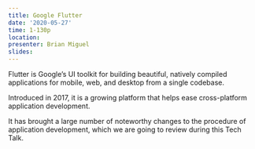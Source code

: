 ```yaml
---
title: Google Flutter
date: '2020-05-27'
time: 1-130p
location:
presenter: Brian Miguel
slides:
---
```


Flutter is Google’s UI toolkit for building beautiful, natively compiled applications for mobile, web, and desktop from a single codebase.

Introduced in 2017, it is a growing platform that helps ease cross-platform application development.

It has brought a large number of noteworthy changes to the procedure of application development, which we are going to review during this Tech Talk.

